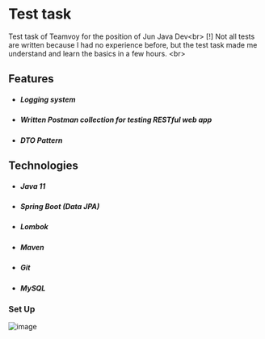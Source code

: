 <h1 class="code-line" data-line-start=0 data-line-end=1 ><a id="Test_task_0"></a>Test task</h1>
<p class="has-line-data" data-line-start="2" data-line-end="4">Test task of Teamvoy for the position of Jun Java Dev&lt;br&gt;
[!] Not all tests are written because I had no experience before, but the test task made me understand and learn the basics in a few hours. &lt;br&gt;</p>
<h2 class="code-line" data-line-start=5 data-line-end=6 ><a id="Features_5"></a>Features</h2>
<ul>
<li class="has-line-data" data-line-start="6" data-line-end="7">
<h5 class="code-line" data-line-start=6 data-line-end=7 ><a id="Logging_system_6"></a>Logging system</h5>
</li>
<li class="has-line-data" data-line-start="7" data-line-end="8">
<h5 class="code-line" data-line-start=7 data-line-end=8 ><a id="Written_Postman_collection_for_testing_RESTful_web_app_7"></a>Written Postman collection for testing RESTful web app</h5>
</li>
<li class="has-line-data" data-line-start="8" data-line-end="9">
<h5 class="code-line" data-line-start=8 data-line-end=9 ><a id="DTO_Pattern_8"></a>DTO Pattern</h5>
</li>
</ul>
<h2 class="code-line" data-line-start=11 data-line-end=12 ><a id="Technologies_11"></a>Technologies</h2>
<ul>
<li class="has-line-data" data-line-start="12" data-line-end="13">
<h5 class="code-line" data-line-start=12 data-line-end=13 ><a id="Java_11_12"></a>Java 11</h5>
</li>
<li class="has-line-data" data-line-start="13" data-line-end="14">
<h5 class="code-line" data-line-start=13 data-line-end=14 ><a id="Spring_Boot_Data_JPA_13"></a>Spring Boot (Data JPA)</h5>
</li>
<li class="has-line-data" data-line-start="14" data-line-end="15">
<h5 class="code-line" data-line-start=14 data-line-end=15 ><a id="Lombok_14"></a>Lombok</h5>
</li>
<li class="has-line-data" data-line-start="15" data-line-end="16">
<h5 class="code-line" data-line-start=15 data-line-end=16 ><a id="Maven_15"></a>Maven</h5>
</li>
<li class="has-line-data" data-line-start="16" data-line-end="17">
<h5 class="code-line" data-line-start=16 data-line-end=17 ><a id="Git_16"></a>Git</h5>
</li>
<li class="has-line-data" data-line-start="17" data-line-end="18">
<h5 class="code-line" data-line-start=17 data-line-end=18 ><a id="MySQL_17"></a>MySQL</h5>
</li>
</ul>
<h3 class="code-line" data-line-start=20 data-line-end=21 ><a id="Set_Up_20"></a>Set Up</h3>
<p class="has-line-data" data-line-start="23" data-line-end="24"><img src="" alt="image"></p>
